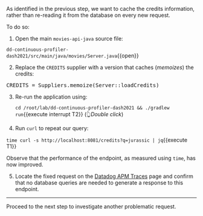 As identified in the previous step, we want to cache the credits information, rather than re-reading it from the
database on every new request.

To do so:

1. Open the main `movies-api-java` source file:

  `dd-continuous-profiler-dash2021/src/main/java/movies/Server.java`{{open}}

2. Replace the `CREDITS` supplier with a version that caches (_memoizes_) the credits:

  <pre class="file" data-filename="dd-continuous-profiler-dash2021/src/main/java/movies/Server.java" data-target="insert" data-marker="CREDITS = Server::loadCredits">CREDITS = Suppliers.memoize(Server::loadCredits)</pre>

3. Re-run the application using:

   `cd /root/lab/dd-continuous-profiler-dash2021 && ./gradlew run`{{execute interrupt T2}} (👆_Double click_)

4. Run `curl` to repeat our query:

  `time curl -s http://localhost:8081/credits?q=jurassic | jq`{{execute T1}}

  Observe that the performance of the endpoint, as measured using `time`, has now improved.

5. Locate the fixed request on the <a href="https://app.datadoghq.com/apm/traces" target="_datadog">Datadog APM Traces</a> page
and confirm that no database queries are needed to generate a response to this endpoint.

---

Proceed to the next step to investigate another problematic request.
